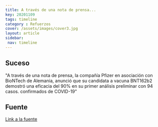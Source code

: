 ```yaml
---
title: A través de una nota de prensa...
key: 20201109
tags: timeline
category : Refuerzos
cover: /assets/images/cover3.jpg
layout: article
sidebar:
 nav: timeline
---
```


## Suceso

"A través de una nota de prensa, la compañía Pfizer en asociación con BioNTech de Alemania, anunció que su candidata a vacuna BNT162b2 demostró una eficacia del 90% en su primer análisis preliminar con 94 casos.
confirmados de COVID-19"

## Fuente
[Link a la fuente](https://www.pfizer.com/news/press-release/press-release-detail/pfizer-and-biontech-announce-vaccine-candidate-against)